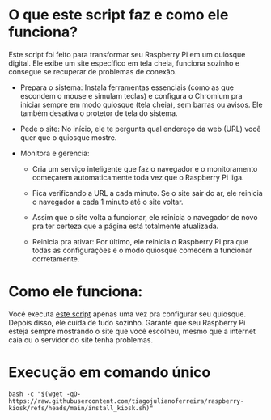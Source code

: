 # O que este script faz e como ele funciona?

Este script foi feito para transformar seu Raspberry Pi em um quiosque digital. Ele exibe um site específico em tela cheia, funciona sozinho e consegue se recuperar de problemas de conexão.

- Prepara o sistema: Instala ferramentas essenciais (como as que escondem o mouse e simulam teclas) e configura o Chromium pra iniciar sempre em modo quiosque (tela cheia), sem barras ou avisos. Ele também desativa o protetor de tela do sistema.

- Pede o site: No início, ele te pergunta qual endereço da web (URL) você quer que o quiosque mostre.

- Monitora e gerencia:

    - Cria um serviço inteligente que faz o navegador e o monitoramento começarem automaticamente toda vez que o Raspberry Pi liga.

    - Fica verificando a URL a cada minuto. Se o site sair do ar, ele reinicia o navegador a cada 1 minuto até o site voltar.

    - Assim que o site volta a funcionar, ele reinicia o navegador de novo pra ter certeza que a página está totalmente atualizada.

    - Reinicia pra ativar: Por último, ele reinicia o Raspberry Pi pra que todas as configurações e o modo quiosque comecem a funcionar corretamente.

# Como ele funciona:

Você executa [este script](https://raw.githubusercontent.com/tiagojulianoferreira/raspberry-kiosk/refs/heads/main/install_kiosk.sh) apenas uma vez pra configurar seu quiosque. Depois disso, ele cuida de tudo sozinho. Garante que seu Raspberry Pi esteja sempre mostrando o site que você escolheu, mesmo que a internet caia ou o servidor do site tenha problemas. 

# Execução em comando único
```shell
bash -c "$(wget -qO- https://raw.githubusercontent.com/tiagojulianoferreira/raspberry-kiosk/refs/heads/main/install_kiosk.sh)"
```

